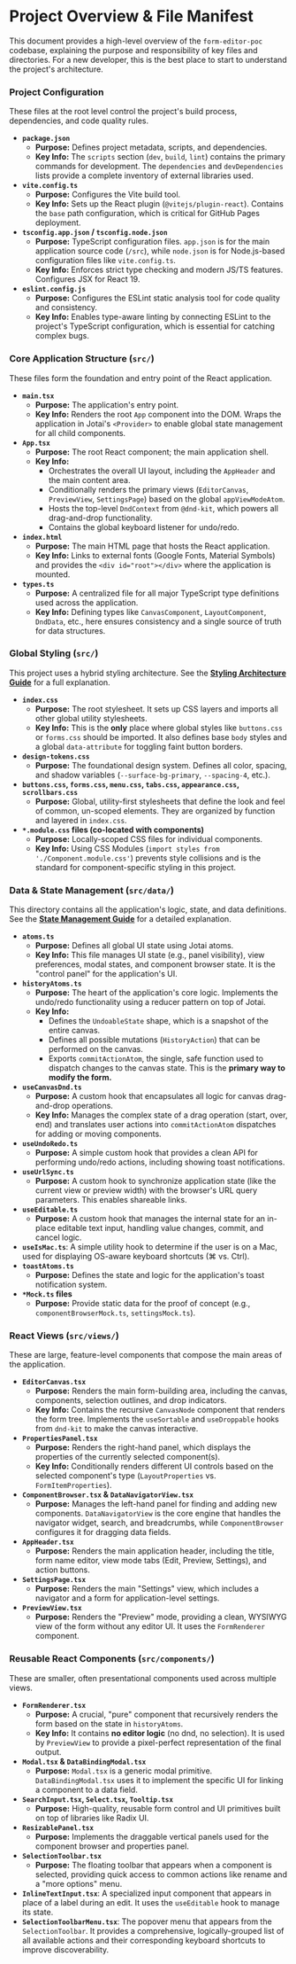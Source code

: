 # Project Overview & File Manifest

This document provides a high-level overview of the `form-editor-poc` codebase, explaining the purpose and responsibility of key files and directories. For a new developer, this is the best place to start to understand the project's architecture.

### **Project Configuration**

These files at the root level control the project's build process, dependencies, and code quality rules.

*   **`package.json`**
    *   **Purpose:** Defines project metadata, scripts, and dependencies.
    *   **Key Info:** The `scripts` section (`dev`, `build`, `lint`) contains the primary commands for development. The `dependencies` and `devDependencies` lists provide a complete inventory of external libraries used.
*   **`vite.config.ts`**
    *   **Purpose:** Configures the Vite build tool.
    *   **Key Info:** Sets up the React plugin (`@vitejs/plugin-react`). Contains the `base` path configuration, which is critical for GitHub Pages deployment.
*   **`tsconfig.app.json` / `tsconfig.node.json`**
    *   **Purpose:** TypeScript configuration files. `app.json` is for the main application source code (`/src`), while `node.json` is for Node.js-based configuration files like `vite.config.ts`.
    *   **Key Info:** Enforces strict type checking and modern JS/TS features. Configures JSX for React 19.
*   **`eslint.config.js`**
    *   **Purpose:** Configures the ESLint static analysis tool for code quality and consistency.
    *   **Key Info:** Enables type-aware linting by connecting ESLint to the project's TypeScript configuration, which is essential for catching complex bugs.

### **Core Application Structure (`src/`)**

These files form the foundation and entry point of the React application.

*   **`main.tsx`**
    *   **Purpose:** The application's entry point.
    *   **Key Info:** Renders the root `App` component into the DOM. Wraps the application in Jotai's `<Provider>` to enable global state management for all child components.
*   **`App.tsx`**
    *   **Purpose:** The root React component; the main application shell.
    *   **Key Info:**
        *   Orchestrates the overall UI layout, including the `AppHeader` and the main content area.
        *   Conditionally renders the primary views (`EditorCanvas`, `PreviewView`, `SettingsPage`) based on the global `appViewModeAtom`.
        *   Hosts the top-level `DndContext` from `@dnd-kit`, which powers all drag-and-drop functionality.
        *   Contains the global keyboard listener for undo/redo.
*   **`index.html`**
    *   **Purpose:** The main HTML page that hosts the React application.
    *   **Key Info:** Links to external fonts (Google Fonts, Material Symbols) and provides the `<div id="root"></div>` where the application is mounted.
*   **`types.ts`**
    *   **Purpose:** A centralized file for all major TypeScript type definitions used across the application.
    *   **Key Info:** Defining types like `CanvasComponent`, `LayoutComponent`, `DndData`, etc., here ensures consistency and a single source of truth for data structures.

### **Global Styling (`src/`)**

This project uses a hybrid styling architecture. See the **[Styling Architecture Guide](./STYLING_ARCHITECTURE.md)** for a full explanation.

*   **`index.css`**
    *   **Purpose:** The root stylesheet. It sets up CSS layers and imports all other global utility stylesheets.
    *   **Key Info:** This is the **only** place where global styles like `buttons.css` or `forms.css` should be imported. It also defines base `body` styles and a global `data-attribute` for toggling faint button borders.
*   **`design-tokens.css`**
    *   **Purpose:** The foundational design system. Defines all color, spacing, and shadow variables (`--surface-bg-primary`, `--spacing-4`, etc.).
*   **`buttons.css`, `forms.css`, `menu.css`, `tabs.css`, `appearance.css`, `scrollbars.css`**
    *   **Purpose:** Global, utility-first stylesheets that define the look and feel of common, un-scoped elements. They are organized by function and layered in `index.css`.
*   **`*.module.css` files (co-located with components)**
    *   **Purpose:** Locally-scoped CSS files for individual components.
    *   **Key Info:** Using CSS Modules (`import styles from './Component.module.css'`) prevents style collisions and is the standard for component-specific styling in this project.

### **Data & State Management (`src/data/`)**

This directory contains all the application's logic, state, and data definitions. See the **[State Management Guide](./STATE_MANAGEMENT.md)** for a detailed explanation.

*   **`atoms.ts`**
    *   **Purpose:** Defines all global UI state using Jotai atoms.
    *   **Key Info:** This file manages UI state (e.g., panel visibility), view preferences, modal states, and component browser state. It is the "control panel" for the application's UI.
*   **`historyAtoms.ts`**
    *   **Purpose:** The heart of the application's core logic. Implements the undo/redo functionality using a reducer pattern on top of Jotai.
    *   **Key Info:**
        *   Defines the `UndoableState` shape, which is a snapshot of the entire canvas.
        *   Defines all possible mutations (`HistoryAction`) that can be performed on the canvas.
        *   Exports `commitActionAtom`, the single, safe function used to dispatch changes to the canvas state. This is the **primary way to modify the form.**
*   **`useCanvasDnd.ts`**
    *   **Purpose:** A custom hook that encapsulates all logic for canvas drag-and-drop operations.
    *   **Key Info:** Manages the complex state of a drag operation (start, over, end) and translates user actions into `commitActionAtom` dispatches for adding or moving components.
*   **`useUndoRedo.ts`**
    *   **Purpose:** A simple custom hook that provides a clean API for performing undo/redo actions, including showing toast notifications.
*   **`useUrlSync.ts`**
    *   **Purpose:** A custom hook to synchronize application state (like the current view or preview width) with the browser's URL query parameters. This enables shareable links.
*   **`useEditable.ts`**
    *   **Purpose:** A custom hook that manages the internal state for an in-place editable text input, handling value changes, commit, and cancel logic.
*   **`useIsMac.ts`**: A simple utility hook to determine if the user is on a Mac, used for displaying OS-aware keyboard shortcuts (⌘ vs. Ctrl).
*   **`toastAtoms.ts`**
    *   **Purpose:** Defines the state and logic for the application's toast notification system.
*   **`*Mock.ts` files**
    *   **Purpose:** Provide static data for the proof of concept (e.g., `componentBrowserMock.ts`, `settingsMock.ts`).

### **React Views (`src/views/`)**

These are large, feature-level components that compose the main areas of the application.

*   **`EditorCanvas.tsx`**
    *   **Purpose:** Renders the main form-building area, including the canvas, components, selection outlines, and drop indicators.
    *   **Key Info:** Contains the recursive `CanvasNode` component that renders the form tree. Implements the `useSortable` and `useDroppable` hooks from `dnd-kit` to make the canvas interactive.
*   **`PropertiesPanel.tsx`**
    *   **Purpose:** Renders the right-hand panel, which displays the properties of the currently selected component(s).
    *   **Key Info:** Conditionally renders different UI controls based on the selected component's type (`LayoutProperties` vs. `FormItemProperties`).
*   **`ComponentBrowser.tsx` & `DataNavigatorView.tsx`**
    *   **Purpose:** Manages the left-hand panel for finding and adding new components. `DataNavigatorView` is the core engine that handles the navigator widget, search, and breadcrumbs, while `ComponentBrowser` configures it for dragging data fields.
*   **`AppHeader.tsx`**
    *   **Purpose:** Renders the main application header, including the title, form name editor, view mode tabs (Edit, Preview, Settings), and action buttons.
*   **`SettingsPage.tsx`**
    *   **Purpose:** Renders the main "Settings" view, which includes a navigator and a form for application-level settings.
*   **`PreviewView.tsx`**
    *   **Purpose:** Renders the "Preview" mode, providing a clean, WYSIWYG view of the form without any editor UI. It uses the `FormRenderer` component.

### **Reusable React Components (`src/components/`)**

These are smaller, often presentational components used across multiple views.

*   **`FormRenderer.tsx`**
    *   **Purpose:** A crucial, "pure" component that recursively renders the form based on the state in `historyAtoms`.
    *   **Key Info:** It contains **no editor logic** (no dnd, no selection). It is used by `PreviewView` to provide a pixel-perfect representation of the final output.
*   **`Modal.tsx` & `DataBindingModal.tsx`**
    *   **Purpose:** `Modal.tsx` is a generic modal primitive. `DataBindingModal.tsx` uses it to implement the specific UI for linking a component to a data field.
*   **`SearchInput.tsx`, `Select.tsx`, `Tooltip.tsx`**
    *   **Purpose:** High-quality, reusable form control and UI primitives built on top of libraries like Radix UI.
*   **`ResizablePanel.tsx`**
    *   **Purpose:** Implements the draggable vertical panels used for the component browser and properties panel.
*   **`SelectionToolbar.tsx`**
    *   **Purpose:** The floating toolbar that appears when a component is selected, providing quick access to common actions like rename and a "more options" menu.
*   **`InlineTextInput.tsx`**: A specialized input component that appears in place of a label during an edit. It uses the `useEditable` hook to manage its state.
*   **`SelectionToolbarMenu.tsx`**: The popover menu that appears from the `SelectionToolbar`. It provides a comprehensive, logically-grouped list of all available actions and their corresponding keyboard shortcuts to improve discoverability.